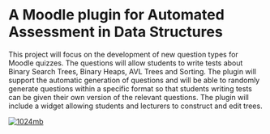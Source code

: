 # A Moodle plugin for Automated Assessment in Data Structures
This project will focus on the development of new question types for Moodle quizzes. The
questions will allow students to write tests about Binary Search Trees, Binary Heaps, AVL
Trees and Sorting. The plugin will support the automatic generation of questions and will
be able to randomly generate questions within a specific format so that students writing tests
can be given their own version of the relevant questions. The plugin will include a widget allowing students and lecturers to construct and edit trees.

[![1024mb](https://circleci.com/gh/1024mb-Wits/moodle_plugin>.svg?style=shield)](https://app.circleci.com/pipelines/github/1024mb-Wits)
